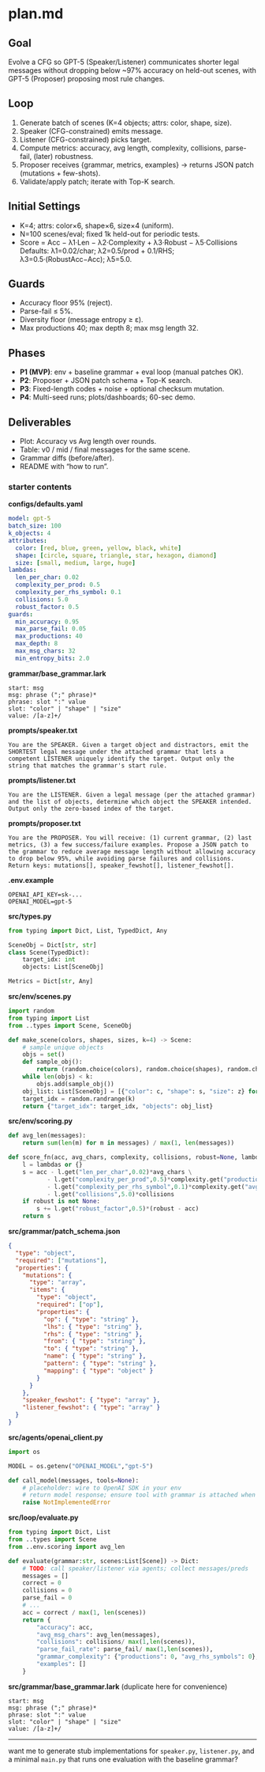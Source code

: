 # plan.md

## Goal

Evolve a CFG so GPT-5 (Speaker/Listener) communicates shorter legal messages without dropping below \~97% accuracy on held-out scenes, with GPT-5 (Proposer) proposing most rule changes.

## Loop

1. Generate batch of scenes (K=4 objects; attrs: color, shape, size).
2. Speaker (CFG-constrained) emits message.
3. Listener (CFG-constrained) picks target.
4. Compute metrics: accuracy, avg length, complexity, collisions, parse-fail, (later) robustness.
5. Proposer receives {grammar, metrics, examples} → returns JSON patch (mutations + few-shots).
6. Validate/apply patch; iterate with Top-K search.

## Initial Settings

- K=4; attrs: color×6, shape×6, size×4 (uniform).
- N=100 scenes/eval; fixed 1k held-out for periodic tests.
- Score = Acc − λ1·Len − λ2·Complexity + λ3·Robust − λ5·Collisions
  Defaults: λ1=0.02/char; λ2=0.5/prod + 0.1/RHS; λ3=0.5·(RobustAcc−Acc); λ5=5.0.

## Guards

- Accuracy floor 95% (reject).
- Parse-fail ≤ 5%.
- Diversity floor (message entropy ≥ ε).
- Max productions 40; max depth 8; max msg length 32.

## Phases

- **P1 (MVP)**: env + baseline grammar + eval loop (manual patches OK).
- **P2**: Proposer + JSON patch schema + Top-K search.
- **P3**: Fixed-length codes + noise + optional checksum mutation.
- **P4**: Multi-seed runs; plots/dashboards; 60-sec demo.

## Deliverables

- Plot: Accuracy vs Avg length over rounds.
- Table: v0 / mid / final messages for the same scene.
- Grammar diffs (before/after).
- README with “how to run”.

### starter contents

**configs/defaults.yaml**

```yaml
model: gpt-5
batch_size: 100
k_objects: 4
attributes:
  color: [red, blue, green, yellow, black, white]
  shape: [circle, square, triangle, star, hexagon, diamond]
  size: [small, medium, large, huge]
lambdas:
  len_per_char: 0.02
  complexity_per_prod: 0.5
  complexity_per_rhs_symbol: 0.1
  collisions: 5.0
  robust_factor: 0.5
guards:
  min_accuracy: 0.95
  max_parse_fail: 0.05
  max_productions: 40
  max_depth: 8
  max_msg_chars: 32
  min_entropy_bits: 2.0
```

**grammar/base_grammar.lark**

```
start: msg
msg: phrase (";" phrase)*
phrase: slot ":" value
slot: "color" | "shape" | "size"
value: /[a-z]+/
```

**prompts/speaker.txt**

```
You are the SPEAKER. Given a target object and distractors, emit the SHORTEST legal message under the attached grammar that lets a competent LISTENER uniquely identify the target. Output only the string that matches the grammar's start rule.
```

**prompts/listener.txt**

```
You are the LISTENER. Given a legal message (per the attached grammar) and the list of objects, determine which object the SPEAKER intended. Output only the zero-based index of the target.
```

**prompts/proposer.txt**

```
You are the PROPOSER. You will receive: (1) current grammar, (2) last metrics, (3) a few success/failure examples. Propose a JSON patch to the grammar to reduce average message length without allowing accuracy to drop below 95%, while avoiding parse failures and collisions. Return keys: mutations[], speaker_fewshot[], listener_fewshot[].
```

**.env.example**

```
OPENAI_API_KEY=sk-...
OPENAI_MODEL=gpt-5
```

**src/types.py**

```python
from typing import Dict, List, TypedDict, Any

SceneObj = Dict[str, str]
class Scene(TypedDict):
    target_idx: int
    objects: List[SceneObj]

Metrics = Dict[str, Any]
```

**src/env/scenes.py**

```python
import random
from typing import List
from ..types import Scene, SceneObj

def make_scene(colors, shapes, sizes, k=4) -> Scene:
    # sample unique objects
    objs = set()
    def sample_obj():
        return (random.choice(colors), random.choice(shapes), random.choice(sizes))
    while len(objs) < k:
        objs.add(sample_obj())
    obj_list: List[SceneObj] = [{"color": c, "shape": s, "size": z} for (c,s,z) in objs]
    target_idx = random.randrange(k)
    return {"target_idx": target_idx, "objects": obj_list}
```

**src/env/scoring.py**

```python
def avg_len(messages):
    return sum(len(m) for m in messages) / max(1, len(messages))

def score_fn(acc, avg_chars, complexity, collisions, robust=None, lambdas=None):
    l = lambdas or {}
    s = acc - l.get("len_per_char",0.02)*avg_chars \
           - l.get("complexity_per_prod",0.5)*complexity.get("productions",0) \
           - l.get("complexity_per_rhs_symbol",0.1)*complexity.get("avg_rhs_symbols",0) \
           - l.get("collisions",5.0)*collisions
    if robust is not None:
        s += l.get("robust_factor",0.5)*(robust - acc)
    return s
```

**src/grammar/patch_schema.json**

```json
{
  "type": "object",
  "required": ["mutations"],
  "properties": {
    "mutations": {
      "type": "array",
      "items": {
        "type": "object",
        "required": ["op"],
        "properties": {
          "op": { "type": "string" },
          "lhs": { "type": "string" },
          "rhs": { "type": "string" },
          "from": { "type": "string" },
          "to": { "type": "string" },
          "name": { "type": "string" },
          "pattern": { "type": "string" },
          "mapping": { "type": "object" }
        }
      }
    },
    "speaker_fewshot": { "type": "array" },
    "listener_fewshot": { "type": "array" }
  }
}
```

**src/agents/openai_client.py**

```python
import os

MODEL = os.getenv("OPENAI_MODEL","gpt-5")

def call_model(messages, tools=None):
    # placeholder: wire to OpenAI SDK in your env
    # return model response; ensure tool with grammar is attached when needed
    raise NotImplementedError
```

**src/loop/evaluate.py**

```python
from typing import Dict, List
from ..types import Scene
from ..env.scoring import avg_len

def evaluate(grammar:str, scenes:List[Scene]) -> Dict:
    # TODO: call speaker/listener via agents; collect messages/preds
    messages = []
    correct = 0
    collisions = 0
    parse_fail = 0
    # ...
    acc = correct / max(1, len(scenes))
    return {
        "accuracy": acc,
        "avg_msg_chars": avg_len(messages),
        "collisions": collisions/ max(1,len(scenes)),
        "parse_fail_rate": parse_fail/ max(1,len(scenes)),
        "grammar_complexity": {"productions": 0, "avg_rhs_symbols": 0},
        "examples": []
    }
```

**src/grammar/base_grammar.lark** (duplicate here for convenience)

```
start: msg
msg: phrase (";" phrase)*
phrase: slot ":" value
slot: "color" | "shape" | "size"
value: /[a-z]+/
```

---

want me to generate stub implementations for `speaker.py`, `listener.py`, and a minimal `main.py` that runs one evaluation with the baseline grammar?
